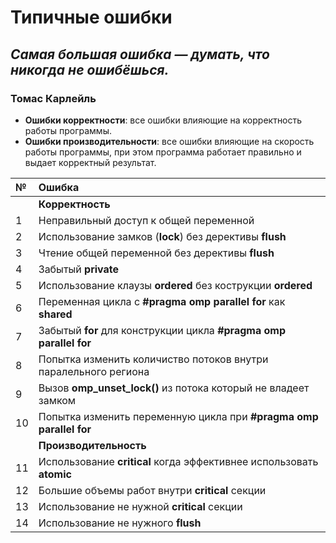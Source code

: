# Типичные ошибки

## _Самая большая ошибка — думать, что никогда не ошибёшься._

### Томас Карлейль

* **Ошибки корректности**:  все ошибки влияющие на корректность работы программы. 
* **Ошибки производительности**:  все ошибки влияющие на скорость работы программы, при этом программа работает правильно и выдает корректный результат.

| **№** | **Ошибка** |
| :--- | :--- |
|  | **Корректность** |
| 1 | Неправильный доступ к общей переменной |
| 2 | Использование замков \(**lock**\) без дерективы **flush** |
| 3 | Чтение общей переменной без дерективы **flush** |
| 4 | Забытый **private** |
| 5 | Использование клаузы **ordered** без кострукции **ordered** |
| 6 | Переменная цикла с  **\#pragma omp parallel for** как  **shared** |
| 7 | Забытый **for** для конструкции цикла  **\#pragma omp parallel for** |
| 8 | Попытка изменить количиство потоков внутри паралельного региона |
| 9 | Вызов  **omp\_unset\_lock\(\)**  из потока который не владеет замком |
| 10 | Попытка изменить переменную цикла при  **\#pragma omp parallel for** |
|  | **Производительность** |
| 11 | Использование **critical** когда эффективнее использовать **atomic** |
| 12 | Большие объемы работ внутри **critical** секции |
| 13 | Использование не нужной **critical** секции |
| 14 | Использование не нужного **flush**  |

